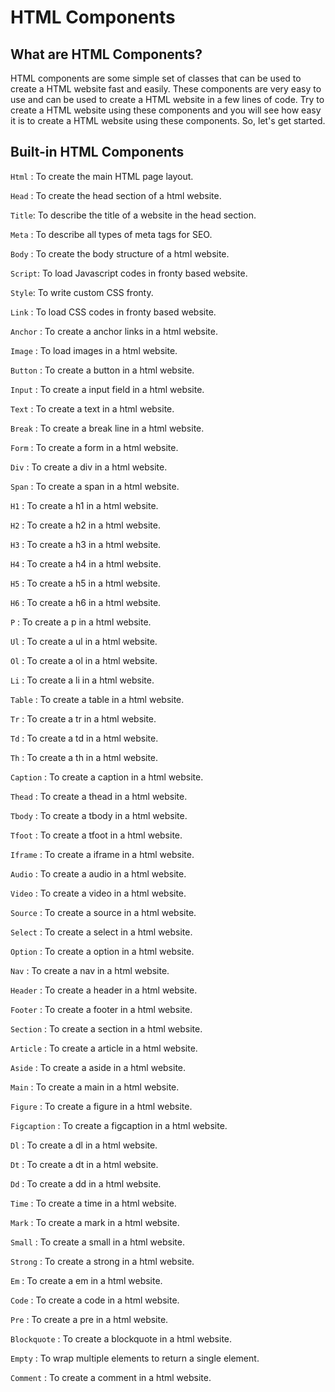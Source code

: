# HTML Components

## What are HTML Components?

HTML components are some simple set of classes that can be used to create a HTML website fast and easily. These components are very easy to use and can be used to create a HTML website in a few lines of code. Try to create a HTML website using these components and you will see how easy it is to create a HTML website using these components. So, let's get started.

## Built-in HTML Components

`Html` : To create the main HTML page layout.

`Head` : To create the head section of a html website.

`Title`: To describe the title of a website in the head section.

`Meta` : To describe all types of meta tags for SEO.

`Body` : To create the body structure of a html website.

`Script`: To load Javascript codes in fronty based website.

`Style`: To write custom CSS fronty.

`Link` : To load CSS codes in fronty based website.

`Anchor` : To create a anchor links in a html website.

`Image` : To load images in a html website.

`Button` : To create a button in a html website.

`Input` : To create a input field in a html website.

`Text` : To create a text in a html website.

`Break` : To create a break line in a html website.

`Form` : To create a form in a html website.

`Div` : To create a div in a html website.

`Span` : To create a span in a html website.

`H1` : To create a h1 in a html website.

`H2` : To create a h2 in a html website.

`H3` : To create a h3 in a html website.

`H4` : To create a h4 in a html website.

`H5` : To create a h5 in a html website.

`H6` : To create a h6 in a html website.

`P` : To create a p in a html website.

`Ul` : To create a ul in a html website.

`Ol` : To create a ol in a html website.

`Li` : To create a li in a html website.

`Table` : To create a table in a html website.

`Tr` : To create a tr in a html website.

`Td` : To create a td in a html website.

`Th` : To create a th in a html website.

`Caption` : To create a caption in a html website.

`Thead` : To create a thead in a html website.

`Tbody` : To create a tbody in a html website.

`Tfoot` : To create a tfoot in a html website.

`Iframe` : To create a iframe in a html website.

`Audio` : To create a audio in a html website.

`Video` : To create a video in a html website.

`Source` : To create a source in a html website.

`Select` : To create a select in a html website.

`Option` : To create a option in a html website.

`Nav` : To create a nav in a html website.

`Header` : To create a header in a html website.

`Footer` : To create a footer in a html website.

`Section` : To create a section in a html website.

`Article` : To create a article in a html website.

`Aside` : To create a aside in a html website.

`Main` : To create a main in a html website.

`Figure` : To create a figure in a html website.

`Figcaption` : To create a figcaption in a html website.

`Dl` : To create a dl in a html website.

`Dt` : To create a dt in a html website.

`Dd` : To create a dd in a html website.

`Time` : To create a time in a html website.

`Mark` : To create a mark in a html website.

`Small` : To create a small in a html website.

`Strong` : To create a strong in a html website.

`Em` : To create a em in a html website.

`Code` : To create a code in a html website.

`Pre` : To create a pre in a html website.

`Blockquote` : To create a blockquote in a html website.

`Empty` : To wrap multiple elements to return a single element.

`Comment` : To create a comment in a html website.

##
